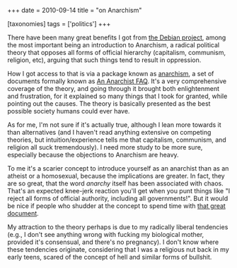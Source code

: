 +++
date = 2010-09-14
title = "on Anarchism"

[taxonomies]
tags = ['politics']
+++

There have been many great benefits I got from [the Debian project],
among the most important being an introduction to Anarchism, a radical
political theory that opposes all forms of official hierarchy
(capitalism, communism, religion, etc), arguing that such things tend to
result in oppression.

How I got access to that is via a package known as [anarchism], a set of
documents formally known as [An Anarchist FAQ]. It\'s a very
comprehensive coverage of the theory, and going through it brought both
enlightenment and frustration, for it explained so many things that I
took for granted, while pointing out the causes. The theory is basically
presented as the best possible society humans could ever have.

As for me, I\'m not sure if it\'s actually true, although I lean more
towards it than alternatives (and I haven\'t read anything extensive on
competing theories, but intuition/experience tells me that capitalism,
communism, and religion all suck tremendously). I need more study to be
more sure, especially because the objections to Anarchism are heavy.

To me it\'s a scarier concept to introduce yourself as an anarchist than
as an atheist or a homosexual, because the implications are greater. In
fact, they are so great, that the word *anarchy* itself has been
associated with chaos. That\'s an expected knee-jerk reaction you\'ll
get when you punt things like \"I reject all forms of official
authority, including all governments!\". But it would be nice if people
who shudder at the concept to spend time with [that great document][An
Anarchist FAQ].

My attraction to the theory perhaps is due to my radically liberal
tendencies (e.g., I don\'t see anything wrong with fucking my biological
mother, provided it\'s consensual, and there\'s no pregnancy). I don\'t
know where these tendencies originate, considering that I was a
religious nut back in my early teens, scared of the concept of hell and
similar forms of bullshit.

  [the Debian project]: http://www.debian.org
  [anarchism]: http://packages.debian.org/stable/anarchism
  [An Anarchist FAQ]: http://anarchism.pageabode.com/afaq/index.html
